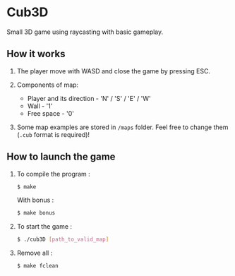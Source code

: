 # Cub3D

Small 3D game using raycasting with basic gameplay.

## How it works

1. The player move with WASD and close the game by pressing ESC.

2. Components of map:
   - Player and its direction - 'N' / 'S' / 'E' / 'W'
   - Wall - '1'
   - Free space - '0'

3. Some map examples are stored in `/maps` folder. Feel free to change them (`.cub` format is required)!

## How to launch the game

1. To compile the program :

   ```sh
   $ make
   ```

   With bonus :

   ```sh
   $ make bonus
   ```
   
2. To start the game :

   ```sh
   $ ./cub3D [path_to_valid_map]
   ```
3. Remove all :

	```sh
	$ make fclean
	```
